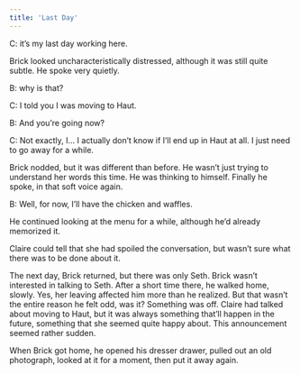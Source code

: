 ```yaml
---
title: 'Last Day'
---
```


C: it’s my last day working here.

Brick looked uncharacteristically distressed, although it was still quite subtle. He spoke very quietly.

B: why is that?

C: I told you I was moving to Haut.

B: And you’re going now?

C: Not exactly, I… I actually don’t know if I’ll end up in Haut at all. I just need to go away for a while.

Brick nodded, but it was different than before. He wasn’t just trying to understand her words this time. He was thinking to himself. Finally he spoke, in that soft voice again.

B: Well, for now, I’ll have the chicken and waffles.

He continued looking at the menu for a while, although he’d already memorized it.

Claire could tell that she had spoiled the conversation, but wasn’t sure what there was to be done about it.

The next day, Brick returned, but there was only Seth. Brick wasn’t interested in talking to Seth. After a short time there, he walked home, slowly. Yes, her leaving affected him more than he realized. But that wasn’t the entire reason he felt odd, was it? Something was off. Claire had talked about moving to Haut, but it was always something that’ll happen in the future, something that she seemed quite happy about. This announcement seemed rather sudden. 

When Brick got home, he opened his dresser drawer, pulled out an old photograph, looked at it for a moment, then put it away again.